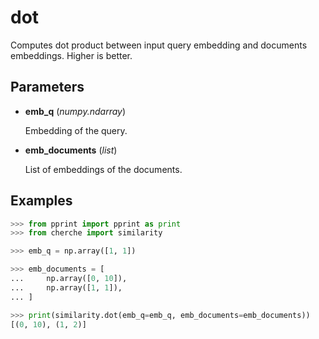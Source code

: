 # dot

Computes dot product between input query embedding and documents embeddings. Higher is better.



## Parameters

- **emb_q** (*numpy.ndarray*)

    Embedding of the query.

- **emb_documents** (*list*)

    List of embeddings of the documents.



## Examples

```python
>>> from pprint import pprint as print
>>> from cherche import similarity

>>> emb_q = np.array([1, 1])

>>> emb_documents = [
...     np.array([0, 10]),
...     np.array([1, 1]),
... ]

>>> print(similarity.dot(emb_q=emb_q, emb_documents=emb_documents))
[(0, 10), (1, 2)]
```

